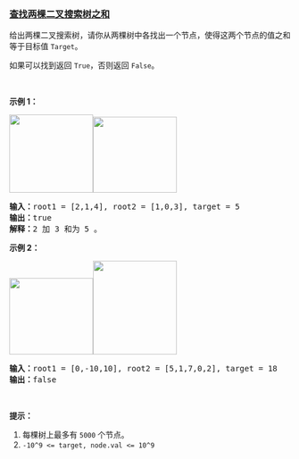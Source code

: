 ### [查找两棵二叉搜索树之和](https://leetcode-cn.com/problems/two-sum-bsts)

<p>给出两棵二叉搜索树，请你从两棵树中各找出一个节点，使得这两个节点的值之和等于目标值&nbsp;<code>Target</code>。</p>

<p>如果可以找到返回&nbsp;<code>True</code>，否则返回&nbsp;<code>False</code>。</p>

<p>&nbsp;</p>

<p><strong>示例 1：</strong></p>

<p><strong><img alt="" src="https://assets.leetcode-cn.com/aliyun-lc-upload/uploads/2019/06/21/1368_1_a2.png" style="height: 140px; width: 150px;"><img alt="" src="https://assets.leetcode-cn.com/aliyun-lc-upload/uploads/2019/06/21/1368_1_b.png" style="height: 136px; width: 150px;"></strong></p>

<pre><strong>输入：</strong>root1 = [2,1,4], root2 = [1,0,3], target = 5
<strong>输出：</strong>true
<strong>解释：</strong>2 加 3 和为 5 。
</pre>

<p><strong>示例 2：</strong></p>

<p><strong><img alt="" src="https://assets.leetcode-cn.com/aliyun-lc-upload/uploads/2019/06/21/1368_2_a.png" style="height: 137px; width: 150px;"><img alt="" src="https://assets.leetcode-cn.com/aliyun-lc-upload/uploads/2019/06/21/1368_2_b.png" style="height: 168px; width: 150px;"></strong></p>

<pre><strong>输入：</strong>root1 = [0,-10,10], root2 = [5,1,7,0,2], target = 18
<strong>输出：</strong>false</pre>

<p>&nbsp;</p>

<p><strong>提示：</strong></p>

<ol>
	<li>每棵树上最多有&nbsp;<code>5000</code>&nbsp;个节点。</li>
	<li><code>-10^9 &lt;= target, node.val &lt;= 10^9</code></li>
</ol>
